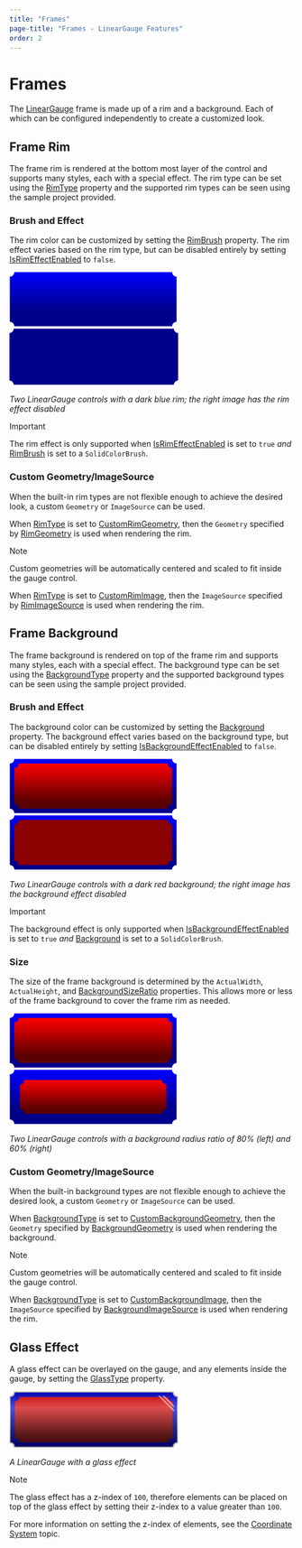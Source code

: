 ```yaml
---
title: "Frames"
page-title: "Frames - LinearGauge Features"
order: 2
---
```

# Frames

The [LinearGauge](xref:@ActiproUIRoot.Controls.Gauge.LinearGauge) frame is made up of a rim and a background.  Each of which can be configured independently to create a customized look.

## Frame Rim

The frame rim is rendered at the bottom most layer of the control and supports many styles, each with a special effect. The rim type can be set using the [RimType](xref:@ActiproUIRoot.Controls.Gauge.Primitives.RectangularGaugeBase.RimType) property and the supported rim types can be seen using the sample project provided.

### Brush and Effect

The rim color can be customized by setting the [RimBrush](xref:@ActiproUIRoot.Controls.Gauge.Primitives.GaugeBase.RimBrush) property. The rim effect varies based on the rim type, but can be disabled entirely by setting [IsRimEffectEnabled](xref:@ActiproUIRoot.Controls.Gauge.Primitives.GaugeBase.IsRimEffectEnabled) to `false`.

![Screenshot](../images/linear-gauge-frame-rim.png)![Screenshot](../images/linear-gauge-frame-rim-no-effect.png)

*Two LinearGauge controls with a dark blue rim; the right image has the rim effect disabled*

> [!IMPORTANT]
> The rim effect is only supported when [IsRimEffectEnabled](xref:@ActiproUIRoot.Controls.Gauge.Primitives.GaugeBase.IsRimEffectEnabled) is set to `true` *and* [RimBrush](xref:@ActiproUIRoot.Controls.Gauge.Primitives.GaugeBase.RimBrush) is set to a `SolidColorBrush`.

### Custom Geometry/ImageSource

When the built-in rim types are not flexible enough to achieve the desired look, a custom `Geometry` or `ImageSource` can be used.

When [RimType](xref:@ActiproUIRoot.Controls.Gauge.Primitives.RectangularGaugeBase.RimType) is set to [CustomRimGeometry](xref:@ActiproUIRoot.Controls.Gauge.RectangularRimType.CustomRimGeometry), then the `Geometry` specified by [RimGeometry](xref:@ActiproUIRoot.Controls.Gauge.Primitives.RectangularGaugeBase.RimGeometry) is used when rendering the rim.

> [!NOTE]
> Custom geometries will be automatically centered and scaled to fit inside the gauge control.

When [RimType](xref:@ActiproUIRoot.Controls.Gauge.Primitives.RectangularGaugeBase.RimType) is set to [CustomRimImage](xref:@ActiproUIRoot.Controls.Gauge.RectangularRimType.CustomRimImage), then the `ImageSource` specified by [RimImageSource](xref:@ActiproUIRoot.Controls.Gauge.Primitives.RectangularGaugeBase.RimImageSource) is used when rendering the rim.

## Frame Background

The frame background is rendered on top of the frame rim and supports many styles, each with a special effect.  The background type can be set using the [BackgroundType](xref:@ActiproUIRoot.Controls.Gauge.Primitives.RectangularGaugeBase.BackgroundType) property and the supported background types can be seen using the sample project provided.

### Brush and Effect

The background color can be customized by setting the [Background](xref:@ActiproUIRoot.Controls.Gauge.Primitives.GaugeBase.Background) property. The background effect varies based on the background type, but can be disabled entirely by setting [IsBackgroundEffectEnabled](xref:@ActiproUIRoot.Controls.Gauge.Primitives.GaugeBase.IsBackgroundEffectEnabled) to `false`.

![Screenshot](../images/linear-gauge-frame-background.png)![Screenshot](../images/linear-gauge-frame-background-no-effect.png)

*Two LinearGauge controls with a dark red background; the right image has the background effect disabled*

> [!IMPORTANT]
> The background effect is only supported when [IsBackgroundEffectEnabled](xref:@ActiproUIRoot.Controls.Gauge.Primitives.GaugeBase.IsBackgroundEffectEnabled) is set to `true` *and* [Background](xref:@ActiproUIRoot.Controls.Gauge.Primitives.GaugeBase.Background) is set to a `SolidColorBrush`.

### Size

The size of the frame background is determined by the `ActualWidth`, `ActualHeight`, and [BackgroundSizeRatio](xref:@ActiproUIRoot.Controls.Gauge.Primitives.RectangularGaugeBase.BackgroundSizeRatio) properties. This allows more or less of the frame background to cover the frame rim as needed.

![Screenshot](../images/linear-gauge-frame-background.png)![Screenshot](../images/linear-gauge-frame-background60-percent.png)

*Two LinearGauge controls with a background radius ratio of 80% (left) and 60% (right)*

### Custom Geometry/ImageSource

When the built-in background types are not flexible enough to achieve the desired look, a custom `Geometry` or `ImageSource` can be used.

When [BackgroundType](xref:@ActiproUIRoot.Controls.Gauge.Primitives.RectangularGaugeBase.BackgroundType) is set to [CustomBackgroundGeometry](xref:@ActiproUIRoot.Controls.Gauge.RectangularBackgroundType.CustomBackgroundGeometry), then the `Geometry` specified by [BackgroundGeometry](xref:@ActiproUIRoot.Controls.Gauge.Primitives.RectangularGaugeBase.BackgroundGeometry) is used when rendering the background.

> [!NOTE]
> Custom geometries will be automatically centered and scaled to fit inside the gauge control.

When [BackgroundType](xref:@ActiproUIRoot.Controls.Gauge.Primitives.RectangularGaugeBase.BackgroundType) is set to [CustomBackgroundImage](xref:@ActiproUIRoot.Controls.Gauge.RectangularBackgroundType.CustomBackgroundImage), then the `ImageSource` specified by [BackgroundImageSource](xref:@ActiproUIRoot.Controls.Gauge.Primitives.RectangularGaugeBase.BackgroundImageSource) is used when rendering the rim.

## Glass Effect

A glass effect can be overlayed on the gauge, and any elements inside the gauge, by setting the [GlassType](xref:@ActiproUIRoot.Controls.Gauge.Primitives.RectangularGaugeBase.GlassType) property.

![Screenshot](../images/linear-gauge-frame-glass-effect.png)

*A LinearGauge with a glass effect*

> [!NOTE]
>
> The glass effect has a z-index of `100`, therefore elements can be placed on top of the glass effect by setting their z-index to a value greater than `100`.
>
> For more information on setting the z-index of elements, see the [Coordinate System](../coordinate-system.md) topic.
